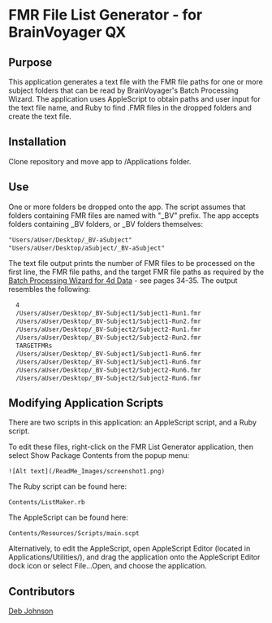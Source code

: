 # FMR File List Generator - for BrainVoyager QX

## Purpose

This application generates a text file with the FMR file paths for one or more subject folders that can be read by BrainVoyager's Batch Processing Wizard.
The application uses AppleScript to obtain paths and user input for the text file name, and Ruby to find .FMR files in the dropped folders and create the text file.

## Installation

Clone repository and move app to /Applications folder.

## Use

One or more folders be dropped onto the app.
The script assumes that folders containing FMR files are named with "_BV" prefix.
The app accepts folders containing _BV folders, or _BV folders themselves:

    "Users/aUser/Desktop/_BV-aSubject"
    "Users/aUser/Desktop/aSubject/_BV-aSubject"

The text file output prints the number of FMR files to be processed on the first line, the FMR file paths, and the target FMR file paths as required by the [Batch Processing Wizard for 4d Data](http://support.brainvoyager.com/documents/Available_Tools/Available_Scripts/batchprocessingwizard/ManualFor4dDataWizard_v14_BVQX24_Jul2012.pdf/) - see pages 34-35. The output resembles the following:

      4
      /Users/aUser/Desktop/_BV-Subject1/Subject1-Run1.fmr
      /Users/aUser/Desktop/_BV-Subject1/Subject1-Run2.fmr
      /Users/aUser/Desktop/_BV-Subject2/Subject2-Run1.fmr
      /Users/aUser/Desktop/_BV-Subject2/Subject2-Run2.fmr
      TARGETFMRs
      /Users/aUser/Desktop/_BV-Subject1/Subject1-Run6.fmr
      /Users/aUser/Desktop/_BV-Subject1/Subject1-Run6.fmr
      /Users/aUser/Desktop/_BV-Subject2/Subject2-Run6.fmr
      /Users/aUser/Desktop/_BV-Subject2/Subject2-Run6.fmr
      
## Modifying Application Scripts

There are two scripts in this application: an AppleScript script, and a Ruby script. 

To edit these files, right-click on the FMR List Generator application, then select Show Package Contents from the popup menu:

    ![Alt text](/ReadMe_Images/screenshot1.png)
    
The Ruby script can be found here:

    Contents/ListMaker.rb

The AppleScript can be found here:

    Contents/Resources/Scripts/main.scpt
    
Alternatively, to edit the AppleScript, open AppleScript Editor (located in Applications/Utilities/), and drag the application onto the AppleScript Editor dock icon or select File...Open, and choose the application.

## Contributors

[Deb Johnson](https://github.com/debjohnson)